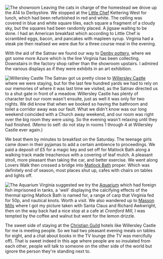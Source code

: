 ![The showroom](p02_showroom.JPG)
Leaving the cats in charge of the homestead we drove up the A14
to Derbyshire.  We stopped at the
[Little Chef](http://www.littlechef.co.uk/) Kettering West
for lunch, which had been refurbished in red
and white.  The ceiling was covered in blue and white square tiles,
each square a fragment of a cloudy sky, but the squares had
been randomly placed.  A jigsaw waiting to be done.  I had
an American breakfast which according to Little Chef is
scrambled eggs, bacon, and pancakes with mapleen syrup.
Virginia had a steak pie then realised we were due for a
three course meal in the evening.

With the aid of the Satnav we found our way to
[Denby pottery](https://www.denbypottery.com/denby-pottery-village),
where we got some more Azure which is the
line Virginia has been collecting.  Downstairs in the
factory shop rather than the showroom upstairs.  I
admired the various displays as if they were exhibits in
an art exhibition.

![Willersley Castle](p05_willersley.JPG)
The Satnav got us pretty close to
[Willersley Castle](https://www.christianguild.co.uk/willersley/)
where we were staying, but for the
last few hundred yards we had to rely on our memories of
where it was last time we visited, as the Satnav directed us to
a shut gate in front of a meadow.  Willersley Castle has
plenty of character but our room wasn't ensuite, just as
well it was only for two nights.  We did know that when we
booked so having the bathroom and toilet a corridor away was
our fault.  What we didn't know was our long weekend
coincided with a Church away weekend, and our room was
right over the big room they were using.  So the evening
wasn't relaxing until they had finished.  (Memo to self: do not
stay in rooms 1 through 4 at Willersley Castle ever again.)

We beat them by minutes to breakfast on the Saturday.  The
teenage girls came down in their pyjamas to add a certain
ambience to proceedings.  We paid a deposit of &pound;5 for a
magic key and set off for Matlock Bath along a walking track
made treacherous with a covering of leaf mulch.  A pleasant
stroll, more pleasant than taking the car, and better
exercise.  We went along Lovers Walk then crossed a bridge
into
[Matlock Bath](http://www.visitmatlockbath.co.uk/)
proper.  Which was definitely end of
season, most places shut up, cafes with chairs on tables
and lights off.

![The Aquarium](p12_aquarium.JPG)
Virginia suggested we try the
[Aquarium](http://www.matlockbathaquarium.co.uk/)
which had foreign fish imprisoned in tanks, a 'well' displaying
the calcifying effects of the thermal spring Matlock Bath is
named for, a range of carp that Virginia fed for 50p, and
nautical knots.  Worth a visit.  We also wandered up to
[Masson Mills](https://www.massonmills.co.uk/)
where I got my picture taken with Santa Claus
and Richard Awkwright, then on the way back had a nice stop
at a cafe at *Cromford Mill*,
I was tempted by the coffee and walnut
but went for the lemon drizzle.

The sweet side of staying at the
[Christian Guild](https://www.christianguild.co.uk/)
hotels like Willersley Castle for me is
meeting people.  So we had two pleasant evening meals on
tables for eight, and a chat about books in the TV lounge (the
TV was mercifully off).  That is sweet indeed in this age where
people are so insulated from each other, people will talk to
someone on the other side of the world but ignore the person
they're standing next to.
